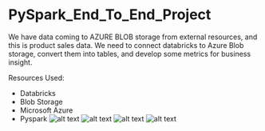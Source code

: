 # PySpark_End_To_End_Project

We have data coming to AZURE BLOB storage from external resources, and this is product sales data. We need to connect databricks to Azure Blob storage, convert them into tables, and develop some metrics for business insight.

Resources Used:
* Databricks
* Blob Storage
* Microsoft Azure
* Pyspark
![alt text](https://github.com/DataNaija/PySpark_End_To_End_Project/blob/main/Screns1.png)
![alt text](https://github.com/DataNaija/PySpark_End_To_End_Project/blob/main/Screns2.png)
![alt text](https://github.com/DataNaija/PySpark_End_To_End_Project/blob/main/Screns3.png)
![alt text](https://github.com/DataNaija/PySpark_End_To_End_Project/blob/main/Screns4.png)
  
  
